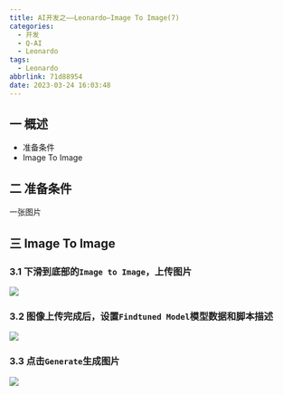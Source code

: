 ```yaml
---
title: AI开发之——Leonardo—Image To Image(7)
categories:
  - 开发
  - Q-AI
  - Leonardo
tags:
  - Leonardo
abbrlink: 71d88954
date: 2023-03-24 16:03:48
---
```

## 一 概述

* 准备条件
* Image To Image

<!--more-->

## 二 准备条件

一张图片

## 三 Image To Image
### 3.1 下滑到底部的`Image to Image`，上传图片

![][1]

### 3.2 图像上传完成后，设置`Findtuned Model`模型数据和脚本描述

![][2]

### 3.3 点击`Generate`生成图片
![][3]


[1]:https://jsd.onmicrosoft.cn/gh/PGzxc/CDN/blog-ai/ai-leonard-image-to-image-upload-image.png
[2]:https://jsd.onmicrosoft.cn/gh/PGzxc/CDN/blog-ai/ai-leonard-image-to-image-set.png
[3]:https://jsd.onmicrosoft.cn/gh/PGzxc/CDN/blog-ai/ai-leonard-image-to-image-generate.png

